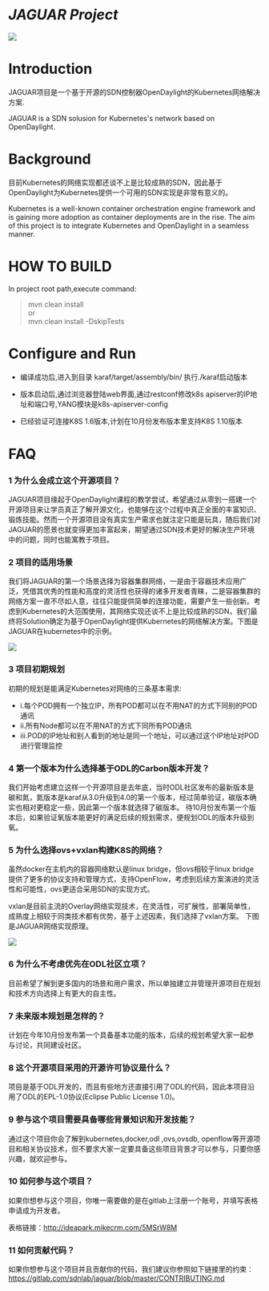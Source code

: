 # *JAGUAR Project*

![](https://img1.sdnlab.com/wp-content/uploads/2018/07/21jaguar_01_668x400.jpg)

# Introduction

JAGUAR项目是一个基于开源的SDN控制器OpenDaylight的Kubernetes网络解决方案.

JAGUAR is a SDN solusion for Kubernetes's network based on OpenDaylight.

# Background

目前Kubernetes的网络实现都还谈不上是比较成熟的SDN，因此基于OpenDaylight为Kubernetes提供一个可用的SDN实现是非常有意义的。

Kubernetes is a well-known container orchestration engine framework and is gaining more adoption as container deployments are in the rise. The aim of this project is to integrate Kubernetes and OpenDaylight in a seamless manner.


# HOW TO BUILD
In project root path,execute command:
> mvn clean install <br> or <br> mvn clean install -DskipTests

# Configure and Run

* 编译成功后,进入到目录 karaf/target/assembly/bin/ 执行./karaf启动版本

* 版本启动后,通过浏览器登陆web界面,通过restconf修改k8s apiserver的IP地址和端口号,YANG模块是k8s-apiserver-config

* 已经验证可连接K8S 1.6版本,计划在10月份发布版本里支持K8S 1.10版本


# FAQ

### 1 为什么会成立这个开源项目？

JAGUAR项目缘起于OpenDaylight课程的教学尝试，希望通过从零到一搭建一个开源项目来让学员真正了解开源文化，也能够在这个过程中真正全面的丰富知识、锻炼技能。然而一个开源项目没有真实生产需求也就注定只能是玩具，随后我们对JAGUAR的愿景也就变得更加丰富起来，期望通过SDN技术更好的解决生产环境中的问题，同时也能寓教于项目。

### 2 项目的适用场景

我们将JAGUAR的第一个场景选择为容器集群网络，一是由于容器技术应用广泛，凭借其优秀的性能和高度的灵活性也获得的诸多开发者青睐，二是容器集群的网络方案一直不尽如人意，往往只能提供简单的连接功能，需要产生一些创新。考虑到Kubernetes的大范围使用，其网络实现还谈不上是比较成熟的SDN，我们最终将Solution确定为基于OpenDaylight提供Kubernetes的网络解决方案。下图是JAGUAR在kubernetes中的示例。

![](https://img1.sdnlab.com/wp-content/uploads/2018/07/21jaguar&kubernetes_02.jpg)

### 3 项目初期规划

初期的规划是能满足Kubernetes对网络的三条基本需求:
* i.每个POD拥有一个独立IP，所有POD都可以在不用NAT的方式下同别的POD通讯
* ii.所有Node都可以在不用NAT的方式下同所有POD通讯
* iii.POD的IP地址和别人看到的地址是同一个地址，可以通过这个IP地址对POD进行管理监控

### 4 第一个版本为什么选择基于ODL的Carbon版本开发？

我们开始考虑建立这样一个开源项目是去年底，当时ODL社区发布的最新版本是碳和氮，氮版本是karaf从3.0升级到4.0的第一个版本，经过简单验证，碳版本确实也相对更稳定一些，因此第一个版本就选择了碳版本。
待10月份发布第一个版本后，如果验证氧版本能更好的满足后续的规划需求，便规划ODL的版本升级到氧。

### 5 为什么选择ovs+vxlan构建K8S的网络？

虽然docker在主机内的容器网络默认是linux bridge，但ovs相较于linux bridge提供了更多的协议支持和管理方式，支持OpenFlow，考虑到后续方案演进的灵活性和可能性，ovs更适合采用SDN的实现方式。

vxlan是目前主流的Overlay网络实现技术，在灵活性，可扩展性，部署简单性，成熟度上相较于同类技术都有优势，基于上述因素，我们选择了vxlan方案。
下图是JAGUAR网络实现原理。

![](https://img1.sdnlab.com/wp-content/uploads/2018/07/21jaguar_network_03.jpg)

### 6 为什么不考虑优先在ODL社区立项？

目前希望了解到更多国内的场景和用户需求，所以单独建立并管理开源项目在规划和技术方向选择上有更大的自主性。

### 7 未来版本规划是怎样的？

计划在今年10月份发布第一个具备基本功能的版本，后续的规划希望大家一起参与讨论，共同建设社区。

### 8 这个开源项目采用的开源许可协议是什么？

项目是基于ODL开发的，而且有些地方还直接引用了ODL的代码，因此本项目沿用了ODL的EPL-1.0协议(Eclipse Public License 1.0)。

### 9 参与这个项目需要具备哪些背景知识和开发技能？

通过这个项目你会了解到kubernetes,docker,odl ,ovs,ovsdb, openflow等开源项目和相关协议技术，但不要求大家一定要具备这些项目背景才可以参与，只要你感兴趣，就欢迎参与。

### 10 如何参与这个项目？

如果你想参与这个项目，你唯一需要做的是在gitlab上注册一个账号，并填写表格申请成为开发者。

表格链接：http://ideapark.mikecrm.com/5MSrW8M 


### 11 如何贡献代码？

如果你想参与这个项目并且贡献你的代码，我们建议你参照如下链接里的约束：
https://gitlab.com/sdnlab/jaguar/blob/master/CONTRIBUTING.md 